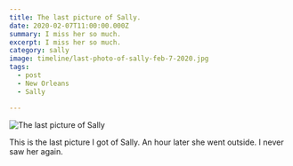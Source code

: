 ```yaml
---
title: The last picture of Sally.
date: 2020-02-07T11:00:00.000Z
summary: I miss her so much.
excerpt: I miss her so much.
category: sally
image: timeline/last-photo-of-sally-feb-7-2020.jpg
tags:
  - post 
  - New Orleans
  - Sally

---
```


![The last picture of Sally](/static/img/sally/last-photo-of-sally-feb-7-2020.jpg "last picture of Sally")

This is the last picture I got of Sally. An hour later she went outside. I never saw her again.